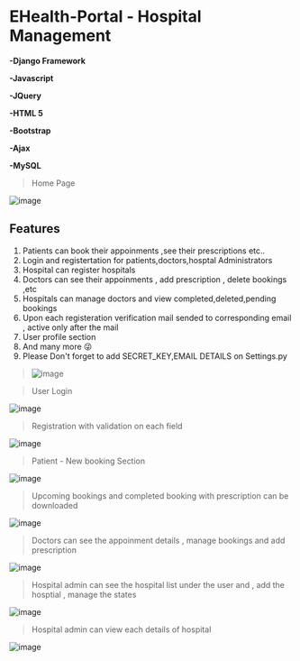 # EHealth-Portal - Hospital Management
  **-Django Framework**
  
  **-Javascript**
  
  **-JQuery**
  
  **-HTML 5**
  
  **-Bootstrap**
  
  **-Ajax**
  
  **-MySQL**
  

>Home Page

![image](https://user-images.githubusercontent.com/73699937/197556505-b8db41cf-76ed-4326-950d-d4639f475063.png)

## Features
1. Patients can book their appoinments ,see their prescriptions etc..
2. Login and registertation for patients,doctors,hosptal Administrators
3. Hospital can register hospitals
4. Doctors can see their appoinments , add prescription , delete bookings ,etc
5. Hospitals can manage doctors and view completed,deleted,pending bookings
6. Upon each registeration verification mail sended to corresponding email , active only after the mail
7. User profile section
8. And many more :stuck_out_tongue_winking_eye:
9. Please Don't forget to add SECRET_KEY,EMAIL DETAILS  on Settings.py


>![image](https://user-images.githubusercontent.com/73699937/197556610-d855a888-21ef-48ee-833f-8db1e49fcb55.png)

>User Login 

![image](https://user-images.githubusercontent.com/73699937/197561247-b8575648-b84e-4770-80a8-f8e0ac042910.png)

>Registration with validation on each field

![image](https://user-images.githubusercontent.com/73699937/197561398-dba8e478-06e8-4b14-8421-70f796a735fb.png)

>Patient - New booking Section

![image](https://user-images.githubusercontent.com/73699937/197562307-ecb40fb9-8feb-41d5-a68e-fccc558decfc.png)

>Upcoming bookings and completed booking with prescription can be downloaded

![image](https://user-images.githubusercontent.com/73699937/197562512-19755301-03da-4aee-b8b2-0090d197ea6e.png)

>Doctors can see the appoinment details , manage bookings and add prescription

![image](https://user-images.githubusercontent.com/73699937/197562746-4ee2c163-b7ae-4957-909d-065000208730.png)

>Hospital admin can see the hospital list under the user and , add the hosptial , manage the states

![image](https://user-images.githubusercontent.com/73699937/197563068-10c73402-c69d-4902-be3c-fb3410f38ce7.png)

>Hospital admin can view each details of hospital

![image](https://user-images.githubusercontent.com/73699937/197563806-178f2cf2-09f2-49b8-8ccc-0ad1877eec75.png)


